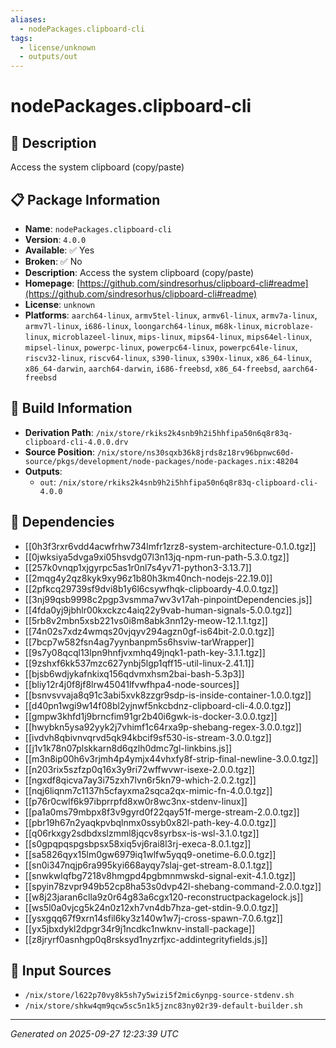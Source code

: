 ```yaml
---
aliases:
  - nodePackages.clipboard-cli
tags:
  - license/unknown
  - outputs/out
---
```


# nodePackages.clipboard-cli

## 📝 Description

Access the system clipboard (copy/paste)

## 📋 Package Information

- **Name**: `nodePackages.clipboard-cli`
- **Version**: `4.0.0`
- **Available**: ✅ Yes
- **Broken**: ✅ No
- **Description**: Access the system clipboard (copy/paste)
- **Homepage**: [https://github.com/sindresorhus/clipboard-cli#readme](https://github.com/sindresorhus/clipboard-cli#readme)
- **License**: `unknown`
- **Platforms**: `aarch64-linux`, `armv5tel-linux`, `armv6l-linux`, `armv7a-linux`, `armv7l-linux`, `i686-linux`, `loongarch64-linux`, `m68k-linux`, `microblaze-linux`, `microblazeel-linux`, `mips-linux`, `mips64-linux`, `mips64el-linux`, `mipsel-linux`, `powerpc-linux`, `powerpc64-linux`, `powerpc64le-linux`, `riscv32-linux`, `riscv64-linux`, `s390-linux`, `s390x-linux`, `x86_64-linux`, `x86_64-darwin`, `aarch64-darwin`, `i686-freebsd`, `x86_64-freebsd`, `aarch64-freebsd`

## 🔧 Build Information

- **Derivation Path**: `/nix/store/rkiks2k4snb9h2i5hhfipa50n6q8r83q-clipboard-cli-4.0.0.drv`
- **Source Position**: `/nix/store/ns30sqxb36k8jrds8z18rv96bpnwc60d-source/pkgs/development/node-packages/node-packages.nix:48204`
- **Outputs**:
  - `out`:  `/nix/store/rkiks2k4snb9h2i5hhfipa50n6q8r83q-clipboard-cli-4.0.0`

## 🔗 Dependencies

- [[0h3f3rxr6vdd4acwfrhw734lmfr1zrz8-system-architecture-0.1.0.tgz]]
- [[0jwksiya5dvga9xi05hsvdg07l3n13jq-npm-run-path-5.3.0.tgz]]
- [[257k0vnqp1xjgyrpc5as1r0nl7s4yv71-python3-3.13.7]]
- [[2mqg4y2qz8kyk9xy96z1b80h3km40nch-nodejs-22.19.0]]
- [[2pfkcq29739sf9dvi8b1y6l6csywfhqk-clipboardy-4.0.0.tgz]]
- [[3nj99qsb9998c2pgp3vsmma7wv3v17ah-pinpointDependencies.js]]
- [[4fda0yj9jbhlr00kxckzc4aiq22y9vab-human-signals-5.0.0.tgz]]
- [[5rb8v2mbn5xsb221vs0i8m8abk3nn12y-meow-12.1.1.tgz]]
- [[74n02s7xdz4wmqs20vjqyv294agzn0gf-is64bit-2.0.0.tgz]]
- [[7bcp7w582fsn4ag7yynbanpm5s6hsviw-tarWrapper]]
- [[9s7y08qcql13lpn9hnfjvxmhq49jnqk1-path-key-3.1.1.tgz]]
- [[9zshxf6kk537mzc627ynbj5lgp1qff15-util-linux-2.41.1]]
- [[bjsb6wdjykafnkixq156qdvmxhsm2bai-bash-5.3p3]]
- [[bliy12r4j0f8jf8lrw45041lfvwfhpa4-node-sources]]
- [[bsnvsvvaja8q91c3abi5xvk8zzgr9sdp-is-inside-container-1.0.0.tgz]]
- [[d40pn1wgi9w14f08bl2yjnwf5nkcbdnz-clipboard-cli-4.0.0.tgz]]
- [[gmpw3khfd1j9brncfim91gr2b40i6gwk-is-docker-3.0.0.tgz]]
- [[hwybkn5ysa92yyk2j7vhimf1c64rxa9p-shebang-regex-3.0.0.tgz]]
- [[ivdvh8qbivnvqrvd5qk94kbcif9sf530-is-stream-3.0.0.tgz]]
- [[j1v1k78n07plskkarn8d6qzlh0dmc7gl-linkbins.js]]
- [[m3n8ip00h6v3rjmh4p4ymjx44vhxfy8f-strip-final-newline-3.0.0.tgz]]
- [[n203rix5szfzp0q16x3y9ri72wffwvwr-isexe-2.0.0.tgz]]
- [[ngxdf8qicva7ay3i75zxh7lvn6r5kn79-which-2.0.2.tgz]]
- [[nqj6liqnm7c1137h5cfayxma2sqca2qx-mimic-fn-4.0.0.tgz]]
- [[p76r0cwlf6k97ibprrpfd8xw0r8wc3nx-stdenv-linux]]
- [[pa1a0ms79mbpx8f3v9gyrd0f22qay51f-merge-stream-2.0.0.tgz]]
- [[pbr19h67n2yaqkpvbqlnmx0ssyb0x82l-path-key-4.0.0.tgz]]
- [[q06rkxgy2sdbdxslzmml8jqcv8syrbsx-is-wsl-3.1.0.tgz]]
- [[s0gpqpqspgsbpsx58xiq5vj6rai8l3rj-execa-8.0.1.tgz]]
- [[sa5826qyx15lm0gw6979iq1wlfw5yqq9-onetime-6.0.0.tgz]]
- [[sn0i347nqjp6ra995kyi668ayqy7slaj-get-stream-8.0.1.tgz]]
- [[snwkwlqfbg7218v8hmgpd4pgbmnmwskd-signal-exit-4.1.0.tgz]]
- [[spyin78zvpr949b52cp8ha53s0dvp42l-shebang-command-2.0.0.tgz]]
- [[w8j23jaran6clla9z0r64g83a6cgx120-reconstructpackagelock.js]]
- [[ws5l0a0vjcg5k24n0z12xh7vn4db7hza-get-stdin-9.0.0.tgz]]
- [[ysxgqq67f9xrn14sfil6ky3z140w1w7j-cross-spawn-7.0.6.tgz]]
- [[yx5jbxdykl2dpgr34r9j1ncdkc1nwknv-install-package]]
- [[z8jryrf0asnhgp0q8rsksyd1nyzrfjxc-addintegrityfields.js]]

## 📁 Input Sources

- `/nix/store/l622p70vy8k5sh7y5wizi5f2mic6ynpg-source-stdenv.sh`
- `/nix/store/shkw4qm9qcw5sc5n1k5jznc83ny02r39-default-builder.sh`

---
*Generated on 2025-09-27 12:23:39 UTC*
